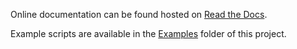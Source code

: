 Online documentation can be found hosted on [Read the Docs](http://netld-sdk.readthedocs.org/en/14.06/).

Example scripts are available in the [Examples](https://github.com/logicvein/NetLD-SDK/tree/14.06/Examples) folder of this project.
